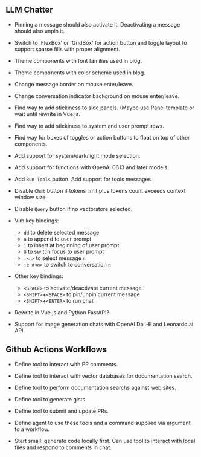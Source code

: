 ## LLM Chatter

* Pinning a message should also activate it. Deactivating a message should
  also unpin it.

* Switch to 'FlexBox' or 'GridBox' for action button and toggle layout to
  support sparse fills with proper alignment.

* Theme components with font families used in blog.

* Theme components with color scheme used in blog.

* Change message border on mouse enter/leave.

* Change conversation indicator background on mouse enter/leave.

* Find way to add stickiness to side panels. (Maybe use Panel template
  or wait until rewrite in Vue.js.

* Find way to add stickiness to system and user prompt rows.

* Find way for boxes of toggles or action buttons to float on top of other
  components.

* Add support for system/dark/light mode selection.

* Add support for functions with OpenAI 0613 and later models.

* Add `Run Tools` button. Add support for tools messages.

* Disable `Chat` button if tokens limit plus tokens count exceeds context
  window size.

* Disable `Query` button if no vectorstore selected.

* Vim key bindings:

    - `dd` to delete selected message
    - `a` to append to user prompt
    - `i` to insert at beginning of user prompt
    - `G` to switch focus to user prompt
    - `:<n>` to select message `n`
    - `:e #<n>` to switch to conversation `n`

* Other key bindings:

    - `<SPACE>` to activate/deactivate current message
    - `<SHIFT>`+`<SPACE>` to pin/unpin current message
    - `<SHIFT>`+`<ENTER>` to run chat

* Rewrite in Vue.js and Python FastAPI?

* Support for image generation chats with OpenAI Dall-E and Leonardo.ai API.


## Github Actions Workflows

* Define tool to interact with PR comments.

* Define tool to interact with vector databases for documentation search.

* Define tool to perform documentation searchs against web sites.

* Define tool to generate gists.

* Define tool to submit and update PRs.

* Define agent to use these tools and a command supplied via argument to a
  workflow.

* Start small: generate code locally first. Can use tool to interact with local
  files and respond to comments in chat.
